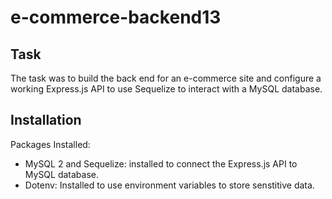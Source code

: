 # e-commerce-backend13

## Task

The task was to build the back end for an e-commerce site and configure a working Express.js API to use Sequelize to interact with a MySQL database.

## Installation
Packages Installed: 

- MySQL 2 and Sequelize: installed to connect the Express.js API to MySQL database.
- Dotenv: Installed to use environment variables to store senstitive data. 
